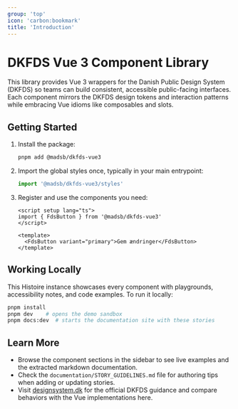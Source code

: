 ```yaml
---
group: 'top'
icon: 'carbon:bookmark'
title: 'Introduction'
---
```


# DKFDS Vue 3 Component Library

This library provides Vue 3 wrappers for the Danish Public Design System (DKFDS) so teams can build consistent, accessible public-facing interfaces. Each component mirrors the DKFDS design tokens and interaction patterns while embracing Vue idioms like composables and slots.

## Getting Started

1. Install the package:
   ```bash
   pnpm add @madsb/dkfds-vue3
   ```
2. Import the global styles once, typically in your main entrypoint:
   ```ts
   import '@madsb/dkfds-vue3/styles'
   ```
3. Register and use the components you need:

   ```vue
   <script setup lang="ts">
   import { FdsButton } from '@madsb/dkfds-vue3'
   </script>

   <template>
     <FdsButton variant="primary">Gem ændringer</FdsButton>
   </template>
   ```

## Working Locally

This Histoire instance showcases every component with playgrounds, accessibility notes, and code examples. To run it locally:

```bash
pnpm install
pnpm dev    # opens the demo sandbox
pnpm docs:dev  # starts the documentation site with these stories
```

## Learn More

- Browse the component sections in the sidebar to see live examples and the extracted markdown documentation.
- Check the `documentation/STORY_GUIDELINES.md` file for authoring tips when adding or updating stories.
- Visit [designsystem.dk](https://designsystem.dk/) for the official DKFDS guidance and compare behaviors with the Vue implementations here.
